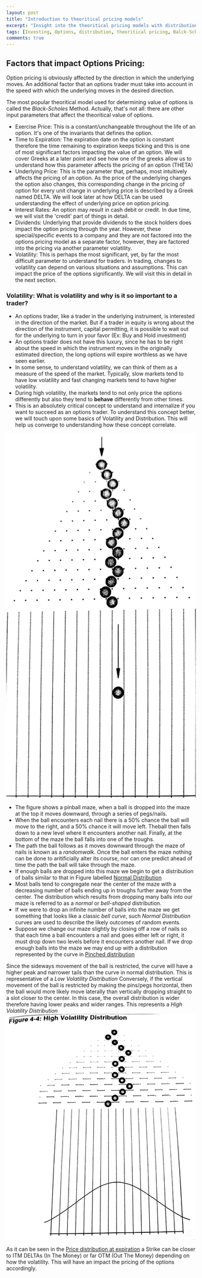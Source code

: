 ```yaml
---
layout: post
title: "Introduction to theoritical pricing models"
excerpt: "Insight into the theoritical pricing models with distributions"
tags: [Investing, Options, distribution, theoritical pricing, Balck-Scholes]
comments: true
---
```


## Factors that impact Options Pricing:

Option pricing is obviously affected by the direction in which the underlying moves. An additional factor that an options trader must take into account in the speed with which the underlying moves in the desired direction.

The most popular theoritical model used for determining value of options is called the *Black-Scholes* Method. Actually, that's not all: there are other input parameters that affect the theoritical value of options.

-   Exercise Price: This is a constant/unchangeable throughout the life of an option. It's one of the invariants that defines the option.
-   Time to Expiration: The expiration date on the option is constant therefore the time remaining to expiration keeps ticking and this is one of most significant factors impacting the value of an option. We will cover Greeks at a later point and see how one of the greeks allow us to understand how this parameter affects the pricing of an option (THETA)
-   Underlying Price: This is the parameter that, perhaps, most intuitively affects the pricing of an option. As the price of the underlying changes the option also changes, this corresponding change in the pricing of option for every unit change in underlying price is described by a Greek named DELTA. We will look later at how DELTA can be used understanding the effect of underlying price on option pricing.
-   Interest Rates: An option may result in cash debit or credit. In due time, we will visit the 'credit' part of things in detail.
-   Dividends: Underlying that provide dividends to the stock holders does impact the option pricing through the year. However, these special/specific events to a company and they are not factored into the options pricing model as a separate factor, however, they are factored into the pricing via another parameter volatility.
-   Volatility: This is perhaps the most significant, yet, by far the most difficult parameter to understand for traders. In trading, changes to volatility can depend on various situations and assumptions. This can impact the price of the options significantly. We will visit this in detail in the next section.

### Volatility: What is volatility and why is it so important to a trader?<a id="sec-2" name="sec-2"></a>

-   An options trader, like a trader in the underlying instrument, is interested in the direction of the market. But if a trader in equity is wrong about the direction of the instrument, capital permitting, it is possible to wait out for the underlying to turn in your favor (Ex: Buy and Hold investment)
-   An options trader does not have this luxury, since he has to be right about the speed in which the instrument moves in the originally estimated direction, the long options will expire worthless as we have seen earlier.
-   In some sense, to understand volatility, we can think of them as a measure of the speed of the market. Typically, slow markets tend to have low volatility and fast changing markets tend to have higher volatility.
-   During high volatility, the markets tend to not only price the options differently but also they tend to **behave** differently from other times.
-   This is an absolutely critical concept to understand and internalize if you want to succeed as an options trader. To understand this concept better, we will touch upon some basics of Volatility and Distribution. This will help us converge to understanding how these concept correlate.

![A Random Walk](../images/dist/random_walk.jpeg)
-   The figure shows a pinball maze, when a ball is dropped into the maze at the top it moves downward, through a series of pegs/nails.
-   When the ball encounters each nail there is a 50% chance the ball will move to the right, and a 50% chance it will move left. Theball then falls down to a new level where it encounters another nail. Finally, at the bottom of the maze the ball falls into one of the troughs.
-   The path the ball follows as it moves downward through the maze of nails is known as a *randomwalk*. Once the ball enters the maze nothing can be done to aritificially alter its course, nor can one predict ahead of time the path the ball will take through the maze.
-   If enough balls are dropped into this maze we begin to get a distribution of balls similar to that in Figure labelled [Normal Distribution](../images/dist/normal_dist.jpeg)
-   Most balls tend to congregate near the center of the maze with a decreasing number of balls ending up in troughs further away from the center. The distribution which results from dropping many balls into our maze is referred  to as a *normal* or *bell-shaped* distribution.
-   If we were to drop an infinite number of balls into the maze we get something that looks like a classic *bell curve*, such *Normal Distribution* curves are used to describe the likely outcomes of random events.
-   Suppose we change our maze slightly by closing off a row of nails so that each time a ball encounters a nail and goes either left or right, it must drop down two levels before it encounters another nail. If we drop enough balls into the maze we may end up with a distribution represented by the curve in [Pinched distribution](../images/dist/low_vol_dist.jpeg)

Since the sideways movement of the ball is restricted, the curve will have a higher peak and narrower tails than the curve in normal distribution. This is representative of a *Low Volatility Distribution*
Conversely, if the vertical movement of the ball is restricted by making the pins/pegs horizontal, then the ball would more likely move laterally than vertically dropping straight to a slot closer to the center. In this case, the overall distribution is wider therefore having lower peaks and wider ranges. This represents a *High Volatility Distribution* ![High Volatility Distribution](../images/dist/high_vol_dist.jpeg)

As it can be seen in the [Price distribution at expiration](../images/dist/price_dist_at_exp.jpeg) a Strike can be closer to ITM DELTAs (In The Money) or far OTM (Out The Money) depending on how the volatility. This will have an impact the pricing of the options accordingly.
